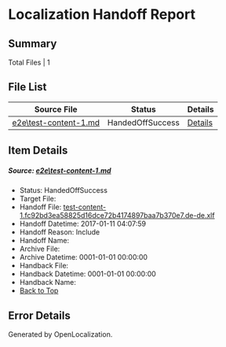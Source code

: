 # <a name='report-top'></a> Localization Handoff Report

## Summary
 Total Files | 1

## File List
 Source File | Status | Details 
 ----------- | ------ | ------- 
 [e2e\test-content-1.md](https://github.com/OpenLocalizationTestOrg/ol-test0/blob/84a40ede7663b5992794d21016b0b6dfc3e8bd86/e2e/test-content-1.md) | HandedOffSuccess | [Details](#ac5610e14e35343352c9459b3e335b10c5a316371)

## Item Details
##### <a name='ac5610e14e35343352c9459b3e335b10c5a316371'></a> Source: [e2e\test-content-1.md](https://github.com/OpenLocalizationTestOrg/ol-test0/blob/84a40ede7663b5992794d21016b0b6dfc3e8bd86/e2e/test-content-1.md)
* Status: HandedOffSuccess
* Target File: 
* Handoff File: [test-content-1.fc92bd3ea58825d16dce72b4174897baa7b370e7.de-de.xlf](https://github.com/OpenLocalizationTestOrg/ol-test0-handoff/blob/6bb4cca969218c37a95484fb8773c958c77898f2/ol-handoff/OpenLocalizationTestOrg/ol-test0-dede/shujia/ht/test-content-1.fc92bd3ea58825d16dce72b4174897baa7b370e7.de-de.xlf)
* Handoff Datetime: 2017-01-11 04:07:59
* Handoff Reason: Include
* Handoff Name: 
* Archive File: 
* Archive Datetime: 0001-01-01 00:00:00
* Handback File: 
* Handback Datetime: 0001-01-01 00:00:00
* Handback Name: 
* [Back to Top](#report-top)


## Error Details

Generated by OpenLocalization.
